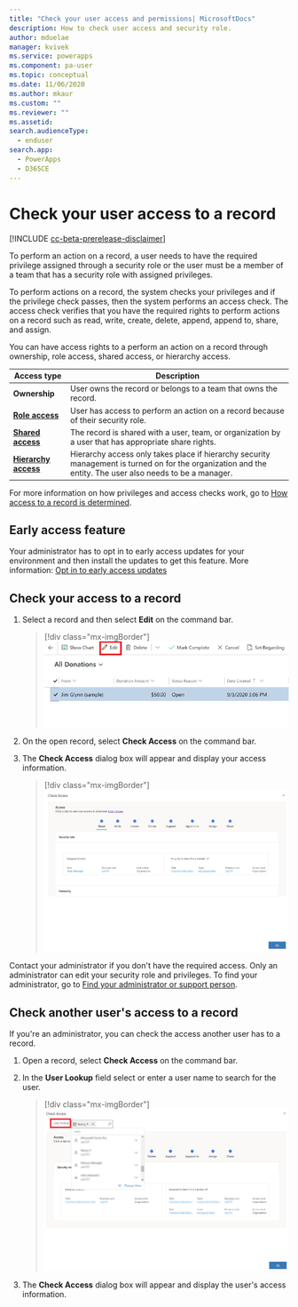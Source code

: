 ```yaml
---
title: "Check your user access and permissions| MicrosoftDocs"
description: How to check user access and security role.
author: mduelae
manager: kvivek
ms.service: powerapps
ms.component: pa-user
ms.topic: conceptual
ms.date: 11/06/2020
ms.author: mkaur
ms.custom: ""
ms.reviewer: ""
ms.assetid: 
search.audienceType: 
  - enduser
search.app: 
  - PowerApps
  - D365CE
---
```


# Check your user access to a record

[!INCLUDE [cc-beta-prerelease-disclaimer](../includes/cc-beta-prerelease-disclaimer.md)]

To perform an action on a record, a user needs to have the required privilege assigned through a security role or the user must be a member of a team that has a security role with assigned privileges.

To perform actions on a record, the system checks your privileges and if the privilege check passes, then the system performs an access check. The access check verifies that you have the required rights to perform actions on a record such as read, write, create, delete, append, append to, share, and assign.

You can have access rights to a perform an action on a record through ownership, role access, shared access, or hierarchy access.

|Access type|Description|  
|---------------|-----------------|  
|**Ownership**| User owns the record or belongs to a team that owns the record.|  
|[**Role access**](https://docs.microsoft.com/power-platform/admin/how-record-access-determined#role-access)|User has access to perform an action on a record because of their security role.|  
|[**Shared access**](https://docs.microsoft.com/power-platform/admin/how-record-access-determined#shared-access)| The record is shared with a user, team, or organization by a user that has appropriate share rights.|  
|[**Hierarchy access**](https://docs.microsoft.com/power-platform/admin/how-record-access-determined#hierarchy-access)|Hierarchy access only takes place if hierarchy security management is turned on for the organization and the entity. The user also needs to be a manager.

For more information on how privileges and access checks work, go to [How access to a record is determined](https://docs.microsoft.com/power-platform/admin/how-record-access-determined).

## Early access feature

Your administrator has to opt in to early access updates for your environment and then install the updates to get this feature. More information: [Opt in to early access updates](https://docs.microsoft.com/power-platform/admin/opt-in-early-access-updates)

## Check your access to a record


1. Select a record and then select **Edit** on the command bar.

    > [!div class="mx-imgBorder"]
    > ![Select a record to edit it.](media/edit_record.png "Select a record to edit it")
  
2. On the open record, select **Check Access** on the command bar.
3. The **Check Access** dialog box will appear and display your access information.


    > [!div class="mx-imgBorder"]
    > ![Access checker showing your access level.](media/check_access_page.png "Access checker showing your access level")
    
Contact your administrator if you don't have the required access. Only an administrator can edit your security role and privileges. To find your administrator, go to [Find your administrator or support person](https://docs.microsoft.com/powerapps/user/find-admin).


## Check another user's access to a record

If you're an administrator, you can check the access another user has to a record.

1. Open a record, select **Check Access** on the command bar.
2. In the **User Lookup** field select or enter a user name to search for the user.

   > [!div class="mx-imgBorder"]
   > ![Access checker showing your access level for an admin.](media/check_access_page_admin-1.png "Access checker showing your access level for an admin")
  
3.   The **Check Access** dialog box will appear and display the user's access information.
